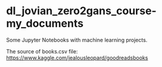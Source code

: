 # dl_jovian_zero2gans_course-my_documents
Some Jupyter Notebooks with machine learning projects.

The source of books.csv file: https://www.kaggle.com/jealousleopard/goodreadsbooks
